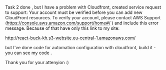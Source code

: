 Task 2  done , but I have a problem with Cloudfront, created service request to support:
Your account must be verified before you can add new CloudFront resources. To verify your account, please contact AWS Support (https://console.aws.amazon.com/support/home#/ ) and include this error message.
Because of that have only this link to my site:

http://react-buck-kh.s3-website.eu-central-1.amazonaws.com/

but I've done code for automation configuration with cloudfront, build it - you can see my code .

Thank you for your attenyion :)
